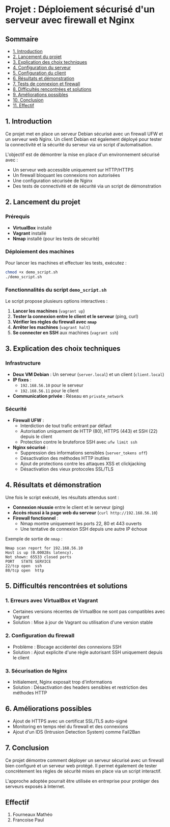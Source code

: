 # Projet : Déploiement sécurisé d'un serveur avec firewall et Nginx

## Sommaire
- [1. Introduction](#1-introduction)
- [2. Lancement du projet](#2-lancement-du-projet)
- [3. Explication des choix techniques](#3-explication-des-choix-techniques)
- [4. Configuration du serveur](#4-configuration-du-serveur)
- [5. Configuration du client](#5-configuration-du-client)
- [6. Résultats et démonstration](#6-résultats-et-démonstration)
- [7. Tests de connexion et firewall](#7-tests-de-connexion-et-firewall)
- [8. Difficultés rencontrées et solutions](#8-difficultés-rencontrées-et-solutions)
- [9. Améliorations possibles](#9-améliorations-possibles)
- [10. Conclusion](#10-conclusion)
- [11. Effectif](#11-effectif)


## 1. Introduction
Ce projet met en place un serveur Debian sécurisé avec un firewall UFW et un serveur web Nginx. Un client Debian est également déployé pour tester la connectivité et la sécurité du serveur via un script d'automatisation.

L'objectif est de démontrer la mise en place d'un environnement sécurisé avec :
- Un serveur web accessible uniquement sur HTTP/HTTPS
- Un firewall bloquant les connexions non autorisées
- Une configuration sécurisée de Nginx
- Des tests de connectivité et de sécurité via un script de démonstration

## 2. Lancement du projet
### Prérequis
- **VirtualBox** installé
- **Vagrant** installé
- **Nmap** installé (pour les tests de sécurité)

### Déploiement des machines
Pour lancer les machines et effectuer les tests, exécutez :
```bash
chmod +x demo_script.sh
./demo_script.sh
```

### Fonctionnalités du script `demo_script.sh`
Le script propose plusieurs options interactives :
1. **Lancer les machines** (`vagrant up`)
2. **Tester la connexion entre le client et le serveur** (ping, curl)
3. **Vérifier les règles du firewall avec `nmap`**
4. **Arrêter les machines** (`vagrant halt`)
5. **Se connecter en SSH** aux machines (`vagrant ssh`)

## 3. Explication des choix techniques
### **Infrastructure**
- **Deux VM Debian** : Un serveur (`server.local`) et un client (`client.local`)
- **IP fixes** :
  - `192.168.56.10` pour le serveur
  - `192.168.56.11` pour le client
- **Communication privée** : Réseau en `private_network`

### **Sécurité**
- **Firewall UFW** :
  - Interdiction de tout trafic entrant par défaut
  - Autorisation uniquement de HTTP (80), HTTPS (443) et SSH (22) depuis le client
  - Protection contre le bruteforce SSH avec `ufw limit ssh`
- **Nginx sécurisé** :
  - Suppression des informations sensibles (`server_tokens off`)
  - Désactivation des méthodes HTTP inutiles
  - Ajout de protections contre les attaques XSS et clickjacking
  - Désactivation des vieux protocoles SSL/TLS

## 4. Résultats et démonstration
Une fois le script exécuté, les résultats attendus sont :
- **Connexion réussie** entre le client et le serveur (ping)
- **Accès réussi à la page web du serveur** (`curl http://192.168.56.10`)
- **Firewall fonctionnel** :
  - Nmap montre uniquement les ports 22, 80 et 443 ouverts
  - Une tentative de connexion SSH depuis une autre IP échoue

Exemple de sortie de `nmap` :
```
Nmap scan report for 192.168.56.10
Host is up (0.00028s latency).
Not shown: 65533 closed ports
PORT   STATE SERVICE
22/tcp open  ssh
80/tcp open  http
```

## 5. Difficultés rencontrées et solutions
### **1. Erreurs avec VirtualBox et Vagrant**
- Certaines versions récentes de VirtualBox ne sont pas compatibles avec Vagrant
- Solution : Mise à jour de Vagrant ou utilisation d'une version stable

### **2. Configuration du firewall**
- Problème : Blocage accidentel des connexions SSH
- Solution : Ajout explicite d'une règle autorisant SSH uniquement depuis le client

### **3. Sécurisation de Nginx**
- Initialement, Nginx exposait trop d'informations
- Solution : Désactivation des headers sensibles et restriction des méthodes HTTP

## 6. Améliorations possibles
- Ajout de HTTPS avec un certificat SSL/TLS auto-signé
- Monitoring en temps réel du firewall et des connexions
- Ajout d'un IDS (Intrusion Detection System) comme Fail2Ban

## 7. Conclusion
Ce projet démontre comment déployer un serveur sécurisé avec un firewall bien configuré et un serveur web protégé. Il permet également de tester concrètement les règles de sécurité mises en place via un script interactif.

L'approche adoptée pourrait être utilisée en entreprise pour protéger des serveurs exposés à Internet.

## Effectif

1. Fourneaux Mathéo
2. Francoise Paul 
